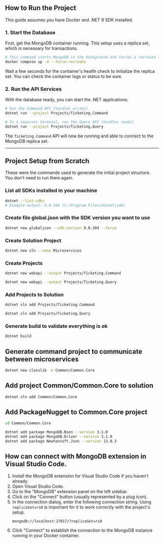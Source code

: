 ## How to Run the Project

This guide assumes you have Docker and .NET 9 SDK installed.

### 1. Start the Database
First, get the MongoDB container running. This setup uses a replica set, which is necessary for transactions.

```bash
# This command starts MongoDB in the background and forces a recreate to apply any changes.
docker compose up -d --force-recreate
```
Wait a few seconds for the container's health check to initialize the replica set. You can check the container logs or status to be sure.

### 2. Run the API Services
With the database ready, you can start the .NET applications.

```bash
# Run the Command API (handles writes)
dotnet run --project Projects/Ticketing.Command
```

```bash
# In a separate terminal, run the Query API (handles reads)
dotnet run --project Projects/Ticketing.Query
```

The `Ticketing.Command` API will now be running and able to connect to the MongoDB replica set.

---

## Project Setup from Scratch

These were the commands used to generate the initial project structure. You don't need to run them again.

### List all SDKs installed in your machine
```bash
dotnet --list-sdks
# Example output: 9.0.304 [C:\Program Files\dotnet\sdk]
```
### Create file global.json with the SDK version you want to use
```bash
dotnet new globaljson --sdk-version 9.0.304 --force
```

### Create Solution Project
```bash
dotnet new sln --name Microservices
```

### Create Projects
```bash
dotnet new webapi --output Projects/Ticketing.Command
```

```bash
dotnet new webapi --output Projects/Ticketing.Query
```

### Add Projects to Solution
```bash
dotnet sln add Projects/Ticketing.Command
```

```bash
dotnet sln add Projects/Ticketing.Query
```

### Generate build to validate everything is ok
```bash
dotnet build
```

## Generate command project to communicate between microservices
```bash
dotnet new classlib -o Common/Common.Core
```
## Add project Common/Common.Core to solution

```bash
dotnet sln add Common/Common.Core
```

## Add PackageNugget to Common.Core project
```bash
cd Common/Common.Core
```

```bash
dotnet add package MongoDB.Bson --version 3.1.0
dotnet add package MongoDB.Driver --version 3.1.0
dotnet add package Newtonsoft.Json --version 13.0.3
```



## How can connect with MongoDB extension in Visual Studio Code.

1. Install the MongoDB extension for Visual Studio Code if you haven't already.
2. Open Visual Studio Code.
3. Go to the "MongoDB" extension panel on the left sidebar.
4. Click on the "Connect" button (usually represented by a plug icon).
5. In the connection dialog, enter the following connection string. Using `replicaSet=rs0` is important for it to work correctly with the project's setup.
    ```
    mongodb://localhost:27017/?replicaSet=rs0
    ```
6. Click "Connect" to establish the connection to the MongoDB instance running in your Docker container.



